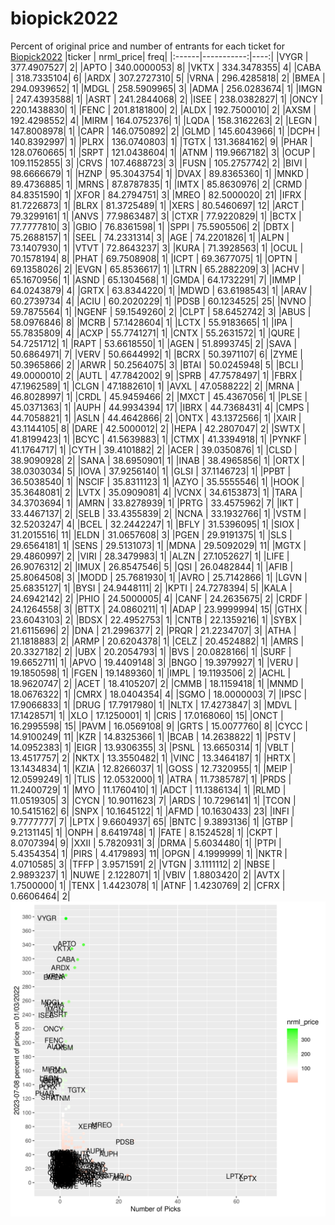 # biopick2022
Percent of original price and number of entrants for each ticket for [Biopick2022](https://twitter.com/hashtag/Biopick2022)
|ticker |  nrml_price| freq|
|:------|-----------:|----:|
|VYGR   | 377.4907527|    2|
|APTO   | 340.0000053|    8|
|VKTX   | 334.3478355|    4|
|CABA   | 318.7335104|    6|
|ARDX   | 307.2727310|    5|
|VRNA   | 296.4285818|    2|
|BMEA   | 294.0939652|    1|
|MDGL   | 258.5909965|    3|
|ADMA   | 256.0283674|    1|
|IMGN   | 247.4393588|    1|
|ASRT   | 241.2844068|    2|
|ISEE   | 238.0382827|    1|
|ONCY   | 220.1438830|    1|
|FENC   | 201.8181800|    2|
|ALDX   | 192.7500010|    2|
|AXSM   | 192.4298552|    4|
|MIRM   | 164.0752376|    1|
|LQDA   | 158.3162263|    2|
|LEGN   | 147.8008978|    1|
|CAPR   | 146.0750892|    2|
|GLMD   | 145.6043966|    1|
|DCPH   | 140.8392997|    1|
|PLRX   | 136.0740803|    1|
|TGTX   | 131.3684162|    9|
|PHAR   | 128.0760665|    1|
|SRPT   | 121.0438604|    1|
|ATNM   | 119.9667182|    3|
|OCUP   | 109.1152855|    3|
|CRVS   | 107.4688723|    3|
|FUSN   | 105.2757742|    2|
|BIVI   |  98.6666679|    1|
|HZNP   |  95.3043754|    1|
|DVAX   |  89.8365360|    1|
|MNKD   |  89.4736885|    1|
|MRNS   |  87.8787835|    1|
|IMTX   |  85.8630976|    2|
|CRMD   |  84.8351590|    1|
|XFOR   |  84.2794751|    3|
|MREO   |  82.5000020|   21|
|IFRX   |  81.7226873|    1|
|BLRX   |  81.3725489|    1|
|XERS   |  80.5460697|   12|
|ARCT   |  79.3299161|    1|
|ANVS   |  77.9863487|    3|
|CTXR   |  77.9220829|    1|
|BCTX   |  77.7777810|    3|
|GBIO   |  76.8361598|    1|
|SPPI   |  75.5905506|    2|
|DBTX   |  75.2688157|    1|
|SEEL   |  74.2331314|    3|
|AGE    |  74.2201826|    1|
|ALPN   |  73.1407930|    1|
|VTVT   |  72.8643237|    3|
|KURA   |  71.3928563|    1|
|OCUL   |  70.1578194|    8|
|PHAT   |  69.7508908|    1|
|ICPT   |  69.3677075|    1|
|OPTN   |  69.1358026|    2|
|EVGN   |  65.8536617|    1|
|LTRN   |  65.2882209|    3|
|ACHV   |  65.1670956|    1|
|ASND   |  65.1304568|    1|
|GMDA   |  64.1732291|    7|
|IMMP   |  64.0243879|    4|
|GRTX   |  63.8344220|    1|
|MDWD   |  63.6198543|    1|
|ARAV   |  60.2739734|    4|
|ACIU   |  60.2020229|    1|
|PDSB   |  60.1234525|   25|
|NVNO   |  59.7875564|    1|
|NGENF  |  59.1549260|    2|
|CLPT   |  58.6452742|    3|
|ABUS   |  58.0976846|    8|
|MCRB   |  57.1428604|    1|
|LCTX   |  55.9183665|    1|
|IPA    |  55.7835809|    4|
|ACXP   |  55.7741271|    1|
|CNTX   |  55.2631572|    1|
|QURE   |  54.7251712|    1|
|RAPT   |  53.6618550|    1|
|AGEN   |  51.8993745|    2|
|SAVA   |  50.6864971|    7|
|VERV   |  50.6644992|    1|
|BCRX   |  50.3971107|    6|
|ZYME   |  50.3965866|    2|
|ARWR   |  50.2564075|    3|
|BTAI   |  50.0245948|    5|
|BCLI   |  49.0000010|    2|
|AUTL   |  47.7842002|    9|
|SPRB   |  47.7578497|    1|
|FBRX   |  47.1962589|    1|
|CLGN   |  47.1882610|    1|
|AVXL   |  47.0588222|    2|
|MRNA   |  46.8028997|    1|
|CRDL   |  45.9459466|    2|
|MXCT   |  45.4367056|    1|
|PLSE   |  45.0371363|    1|
|AUPH   |  44.9934394|   17|
|IBRX   |  44.7368431|    4|
|CMPS   |  44.7058821|    1|
|ASLN   |  44.4642866|    2|
|ONTX   |  43.1372566|    1|
|XAIR   |  43.1144105|    8|
|DARE   |  42.5000012|    2|
|HEPA   |  42.2807047|    2|
|SWTX   |  41.8199423|    1|
|BCYC   |  41.5639883|    1|
|CTMX   |  41.3394918|    1|
|PYNKF  |  41.1764717|    1|
|CYTH   |  39.4101882|    2|
|ACER   |  39.0350876|    1|
|CLSD   |  38.9090928|    2|
|SANA   |  38.6950901|    1|
|INAB   |  38.4965856|    1|
|ORTX   |  38.0303034|    5|
|IOVA   |  37.9256140|    1|
|GLSI   |  37.1146723|    1|
|PPBT   |  36.5038540|    1|
|NSCIF  |  35.8311123|    1|
|AZYO   |  35.5555546|    1|
|HOOK   |  35.3648081|    2|
|LVTX   |  35.0909081|    4|
|VCNX   |  34.6153873|    1|
|TARA   |  34.3703694|    1|
|AMRN   |  33.8278939|    1|
|PRTG   |  33.4575962|    7|
|IKT    |  33.4467137|    2|
|SELB   |  33.4355839|    2|
|NCNA   |  33.1932766|    1|
|VSTM   |  32.5203247|    4|
|BCEL   |  32.2442247|    1|
|BFLY   |  31.5396095|    1|
|SIOX   |  31.2015516|   11|
|ELDN   |  31.0657608|    3|
|PGEN   |  29.9191375|    1|
|SLS    |  29.6564181|    1|
|SENS   |  29.5131073|    1|
|MDNA   |  29.5092029|   11|
|MGTX   |  29.4860997|    2|
|VIRI   |  28.3479983|    1|
|ALZN   |  27.1052627|    1|
|LIFE   |  26.9076312|    2|
|IMUX   |  26.8547546|    5|
|QSI    |  26.0482844|    1|
|AFIB   |  25.8064508|    3|
|MODD   |  25.7681930|    1|
|AVRO   |  25.7142866|    1|
|LGVN   |  25.6835127|    1|
|BYSI   |  24.9448111|    2|
|KPTI   |  24.7278394|    5|
|KALA   |  24.6942142|    2|
|PHIO   |  24.5000005|    4|
|CANF   |  24.2635675|    2|
|CRDF   |  24.1264558|    3|
|BTTX   |  24.0860211|    1|
|ADAP   |  23.9999994|   15|
|GTHX   |  23.6043103|    2|
|BDSX   |  22.4952753|    1|
|CNTB   |  22.1359216|    1|
|SYBX   |  21.6115696|    2|
|DNA    |  21.2996377|    2|
|PRQR   |  21.2234707|    3|
|ATHA   |  21.1818883|    2|
|ARMP   |  20.6204378|    1|
|CELZ   |  20.4524882|    1|
|AMRS   |  20.3327182|    2|
|UBX    |  20.2054793|    1|
|BVS    |  20.0828166|    1|
|SURF   |  19.6652711|    1|
|APVO   |  19.4409148|    3|
|BNGO   |  19.3979927|    1|
|VERU   |  19.1850598|    1|
|FGEN   |  19.1489360|    1|
|IMPL   |  19.1193506|    2|
|ACHL   |  18.9620747|    2|
|ACET   |  18.4105207|    2|
|CMMB   |  18.1159418|    1|
|MNMD   |  18.0676322|    1|
|CMRX   |  18.0404354|    4|
|SGMO   |  18.0000003|    7|
|IPSC   |  17.9066833|    1|
|DRUG   |  17.7917980|    1|
|NLTX   |  17.4273847|    3|
|MDVL   |  17.1428571|    1|
|XLO    |  17.1250001|    1|
|CRIS   |  17.0168060|   15|
|ONCT   |  16.2995598|   15|
|PAVM   |  16.0569108|    9|
|GRTS   |  15.0077760|    8|
|CYCC   |  14.9100249|   11|
|KZR    |  14.8325366|    1|
|BCAB   |  14.2638822|    1|
|PSTV   |  14.0952383|    1|
|EIGR   |  13.9306355|    3|
|PSNL   |  13.6650314|    1|
|VBLT   |  13.4517757|    2|
|NKTX   |  13.3550482|    1|
|VINC   |  13.3464187|    1|
|HRTX   |  13.1434834|    1|
|KZIA   |  12.8266037|    1|
|GOSS   |  12.7320955|    1|
|MEIP   |  12.0599249|    1|
|TLIS   |  12.0532000|    1|
|ATRA   |  11.7385787|    1|
|PRDS   |  11.2400729|    1|
|MYO    |  11.1760410|    1|
|ADCT   |  11.1386134|    1|
|RLMD   |  11.0519305|    3|
|CYCN   |  10.9011623|    7|
|ARDS   |  10.7296141|    1|
|TCON   |  10.5415162|    6|
|SNPX   |  10.1645122|    1|
|AFMD   |  10.1630433|   23|
|INFI   |   9.7777777|    7|
|LPTX   |   9.6604937|   65|
|BNTC   |   9.3893136|    1|
|GTBP   |   9.2131145|    1|
|ONPH   |   8.6419748|    1|
|FATE   |   8.1524528|    1|
|CKPT   |   8.0707394|    9|
|XXII   |   5.7820931|    3|
|DRMA   |   5.6034480|    1|
|PTPI   |   5.4354354|    1|
|PIRS   |   4.4179893|   11|
|OPGN   |   4.1999999|    1|
|NKTR   |   4.0710585|    3|
|TFFP   |   3.9571591|    2|
|VTGN   |   3.1111112|    2|
|NBSE   |   2.9893237|    1|
|NUWE   |   2.1228071|    1|
|VBIV   |   1.8803420|    2|
|AVTX   |   1.7500000|    1|
|TENX   |   1.4423078|    1|
|ATNF   |   1.4230769|    2|
|CFRX   |   0.6606464|    2|
![retvspicks](biopicks.png?raw=true)
